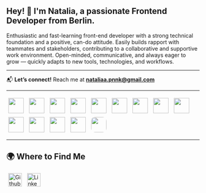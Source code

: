 ## Hey! 👋 I'm Natalia, a passionate **Frontend Developer** from Berlin.

Enthusiastic and fast-learning front-end developer with a strong technical foundation and a positive, can-do attitude. Easily builds rapport with teammates and stakeholders, contributing to a collaborative and supportive work environment. Open-minded, communicative, and always eager to grow — quickly adapts to new tools, technologies, and workflows.






---


📬 **Let’s connect!** Reach me at **nataliaa.pnnk@gmail.com**  

---

<p align="left">
  <img src="https://img.shields.io/badge/-JavaScript-F7DF1E?style=flat-square&logo=javascript&logoColor=black" style="height: 40px; margin: 5px;" />
  <img src="https://img.shields.io/badge/-React-61DAFB?style=flat-square&logo=react&logoColor=black" style="height: 40px; margin: 5px;" />
  <img src="https://img.shields.io/badge/-Redux-764ABC?style=flat-square&logo=redux&logoColor=white" style="height: 40px; margin: 5px;" />
  <img src="https://img.shields.io/badge/-MongoDB-47A248?style=flat-square&logo=mongodb&logoColor=white" style="height: 40px; margin: 5px;" />
  <img src="https://img.shields.io/badge/-TailwindCSS-38B2AC?style=flat-square&logo=tailwind-css&logoColor=white" style="height: 40px; margin: 5px;" />
  <img src="https://img.shields.io/badge/-Docker-2496ED?style=flat-square&logo=docker&logoColor=white" style="height: 40px; margin: 5px;" />
  <img src="https://img.shields.io/badge/-GitHub-181717?style=flat-square&logo=github&logoColor=white" style="height: 40px; margin: 5px;" />
  <img src="https://img.shields.io/badge/-ReduxToolkit-764ABC?style=flat-square&logo=redux&logoColor=white" style="height: 40px; margin: 5px;" />
  <img src="https://img.shields.io/badge/-HTML-E34F26?style=flat-square&logo=html5&logoColor=white" style="height: 40px; margin: 5px;" />
  <img src="https://img.shields.io/badge/-CSS-1572B6?style=flat-square&logo=css3&logoColor=white" style="height: 40px; margin: 5px;" />
  <img src="https://img.shields.io/badge/-Jira-0052CC?style=flat-square&logo=jira&logoColor=white" style="height: 40px; margin: 5px;" />
  <img src="https://img.shields.io/badge/-SQL-4479A1?style=flat-square&logo=sql&logoColor=white" style="height: 40px; margin: 5px;" />
  <img src="https://img.shields.io/badge/-Git-F05032?style=flat-square&logo=git&logoColor=white" style="height: 40px; margin: 5px;" />
  <img src="https://img.shields.io/badge/-ResponsiveDesign-4B8BBE?style=flat-square&logo=responsive&logoColor=white" style="height: 40px; margin: 5px; border-radius: 10px;"/>
</p>



---

## 🌍 Where to Find Me  
<p align="left">
  <a href="https://github.com/NataliaPnk" target="_blank"><img alt="Github" src="https://img.shields.io/badge/GitHub-%2312100E.svg?&style=for-the-badge&logo=Github&logoColor=white" style="height: 35px; margin: 5px;" /></a>
  <a href="https://www.linkedin.com/in/natalia-panasenko-745216323/" target="_blank"><img alt="LinkedIn" src="https://img.shields.io/badge/linkedin-%230077B5.svg?&style=for-the-badge&logo=linkedin&logoColor=white" style="height: 35px; margin: 5px;" /></a>
</p>
